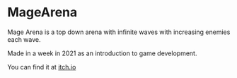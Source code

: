 # MageArena
 Mage Arena is a top down arena with infinite waves with increasing enemies each wave.
 
 Made in a week in 2021 as an introduction to game development.
 
 You can find it at [itch.io](https://heyimj0hn.itch.io/mage-arena)
